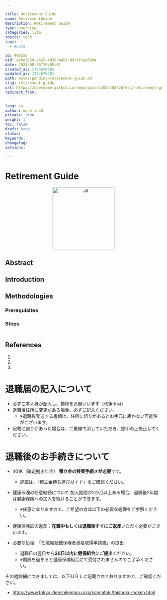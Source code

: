 ```yaml
---

title: Retirement Guide
name: RetirementGuide
description: Retirement Guide
type: overview
categories: life
topics: tech
tags: 
  - #note

id: 4902aa
uid: a9be7d59-cb25-4d39-b451-0d76fcae58ba
date: 2024-08-26T20:05:01
created_at: 1724670301
updated_at: 1724670301
path: Notes/pending/retirement-guide.md
slug: retirement_guide
url: https://username.github.io/repo/posts/2024/08/26/0/1/retirement-guide
redirect_from: 
  - 

lang: en
author: undefined
private: true
weight: 1
toc: false
draft: true
status: 
keywords: 
changelog: 
versions: 

---
```


# Retirement Guide

<div class='top' align='center'>
  <img src='top.png' alt='alt' height='200px'>
</div>
<div style="page-break-after: always;"></div>



## Abstract



## Introduction



## Methodologies

### Prerequisites



### Steps



```

```

## References

1. 
1. 
1. 


[^1]: 
[^2]: 
[^3]: 
# 退職届の記入について

- 必ずご本人様が記入し、捺印をお願いいます（代筆不可）
- 退職後住所に変更がある場合、必ずご記入ください。
   - ※退職後発送する書類は、住所に誤りがあるとお手元に届かない可能性がございます。
- 記載に誤りがあった場合は、二重線で消していただき、捺印の上修正してください。

# 退職後のお手続きについて

- 401K（確定拠出年金） 
   **積立金の移管手続きが必要**です。
   - 詳細は、「積立金持ち運びガイド」をご確認ください。

- 健康保険の任意継続について
加入期間が2か月以上ある場合、退職後2年間は健康保険への加入を続けることができます。
   - ※任意となりますので、ご希望の方は以下の必要な処理をご参照ください。

- 健康保険証の返却：**在職中もしくは退職後すぐにご返却**いただく必要がございます。

- 必要な処理: 「任意継続被保険者資格取得申請書」の提出
   - 退職日の翌日から**20日以内に健保組合にご提出**ください。
   - ※期限を過ぎると健康保険組合にて受付されませんのでご了承ください。

その他詳細につきましては、以下ＵＲＬに記載されておりますので、ご確認ください。
- https://www.tokyo-denshikempo.or.jp/konnatoki/taishoku-hoken.html